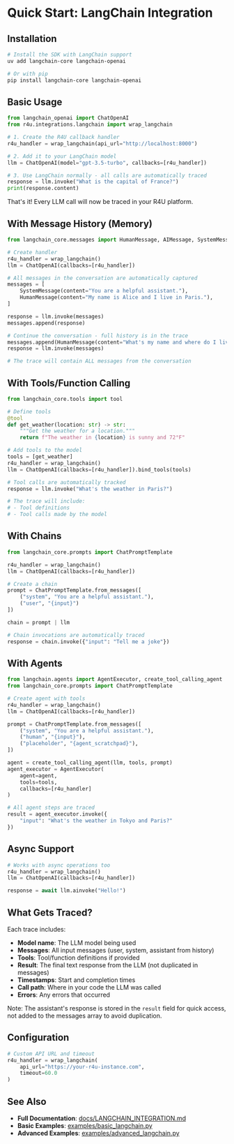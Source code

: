# Quick Start: LangChain Integration

## Installation

```bash
# Install the SDK with LangChain support
uv add langchain-core langchain-openai

# Or with pip
pip install langchain-core langchain-openai
```

## Basic Usage

```python
from langchain_openai import ChatOpenAI
from r4u.integrations.langchain import wrap_langchain

# 1. Create the R4U callback handler
r4u_handler = wrap_langchain(api_url="http://localhost:8000")

# 2. Add it to your LangChain model
llm = ChatOpenAI(model="gpt-3.5-turbo", callbacks=[r4u_handler])

# 3. Use LangChain normally - all calls are automatically traced
response = llm.invoke("What is the capital of France?")
print(response.content)
```

That's it! Every LLM call will now be traced in your R4U platform.

## With Message History (Memory)

```python
from langchain_core.messages import HumanMessage, AIMessage, SystemMessage

# Create handler
r4u_handler = wrap_langchain()
llm = ChatOpenAI(callbacks=[r4u_handler])

# All messages in the conversation are automatically captured
messages = [
    SystemMessage(content="You are a helpful assistant."),
    HumanMessage(content="My name is Alice and I live in Paris."),
]

response = llm.invoke(messages)
messages.append(response)

# Continue the conversation - full history is in the trace
messages.append(HumanMessage(content="What's my name and where do I live?"))
response = llm.invoke(messages)

# The trace will contain ALL messages from the conversation
```

## With Tools/Function Calling

```python
from langchain_core.tools import tool

# Define tools
@tool
def get_weather(location: str) -> str:
    """Get the weather for a location."""
    return f"The weather in {location} is sunny and 72°F"

# Add tools to the model
tools = [get_weather]
r4u_handler = wrap_langchain()
llm = ChatOpenAI(callbacks=[r4u_handler]).bind_tools(tools)

# Tool calls are automatically tracked
response = llm.invoke("What's the weather in Paris?")

# The trace will include:
# - Tool definitions
# - Tool calls made by the model
```

## With Chains

```python
from langchain_core.prompts import ChatPromptTemplate

r4u_handler = wrap_langchain()
llm = ChatOpenAI(callbacks=[r4u_handler])

# Create a chain
prompt = ChatPromptTemplate.from_messages([
    ("system", "You are a helpful assistant."),
    ("user", "{input}")
])

chain = prompt | llm

# Chain invocations are automatically traced
response = chain.invoke({"input": "Tell me a joke"})
```

## With Agents

```python
from langchain.agents import AgentExecutor, create_tool_calling_agent
from langchain_core.prompts import ChatPromptTemplate

# Create agent with tools
r4u_handler = wrap_langchain()
llm = ChatOpenAI(callbacks=[r4u_handler])

prompt = ChatPromptTemplate.from_messages([
    ("system", "You are a helpful assistant."),
    ("human", "{input}"),
    ("placeholder", "{agent_scratchpad}"),
])

agent = create_tool_calling_agent(llm, tools, prompt)
agent_executor = AgentExecutor(
    agent=agent,
    tools=tools,
    callbacks=[r4u_handler]
)

# All agent steps are traced
result = agent_executor.invoke({
    "input": "What's the weather in Tokyo and Paris?"
})
```

## Async Support

```python
# Works with async operations too
r4u_handler = wrap_langchain()
llm = ChatOpenAI(callbacks=[r4u_handler])

response = await llm.ainvoke("Hello!")
```

## What Gets Traced?

Each trace includes:

- **Model name**: The LLM model being used
- **Messages**: All input messages (user, system, assistant from history)
- **Tools**: Tool/function definitions if provided
- **Result**: The final text response from the LLM (not duplicated in messages)
- **Timestamps**: Start and completion times
- **Call path**: Where in your code the LLM was called
- **Errors**: Any errors that occurred

Note: The assistant's response is stored in the `result` field for quick access, not added to the messages array to avoid duplication.

## Configuration

```python
# Custom API URL and timeout
r4u_handler = wrap_langchain(
    api_url="https://your-r4u-instance.com",
    timeout=60.0
)
```

## See Also

- **Full Documentation**: [docs/LANGCHAIN_INTEGRATION.md](LANGCHAIN_INTEGRATION.md)
- **Basic Examples**: [examples/basic_langchain.py](../examples/basic_langchain.py)
- **Advanced Examples**: [examples/advanced_langchain.py](../examples/advanced_langchain.py)
